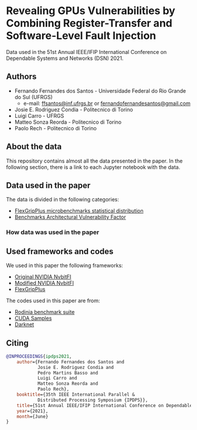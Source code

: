 # Revealing GPUs Vulnerabilities by Combining Register-Transfer and Software-Level Fault Injection


Data used in the 51st Annual IEEE/IFIP International Conference on Dependable Systems and Networks (DSN) 2021.

## Authors

- Fernando Fernandes dos Santos - Universidade Federal do Rio Grande do Sul (UFRGS)
    - e-mail: ffsantos@inf.ufrgs.br or fernandofernandesantos@gmail.com
- Josie E. Rodriguez Condia - Politecnico di Torino  
- Luigi Carro - UFRGS
- Matteo Sonza Reorda - Politecnico di Torino  
- Paolo Rech - Politecnico di Torino   

## About the data
This repository contains almost all the data presented in the paper. 
In the following section, there is a link to each Jupyter
notebook with the data.


## Data used in the paper

The data is divided in the following categories:

- [FlexGripPlus microbenchmarks statistical distribution](flexgripplus_distribution.ipynb)
- [Benchmarks Architectural Vulnerability Factor](benchmarks_avf.ipynb)

### How data was used in the paper


## Used frameworks and codes

We used in this paper the following frameworks:

- [Original NVIDIA NvbitFI](https://github.com/NVlabs/nvbitfi)
- [Modified NVIDIA NvbitFI](https://github.com/fernandoFernandeSantos/nvbitfi.git)
- [FlexGripPlus](https://github.com/Jerc007/Open-GPGPU-FlexGrip-.git)

The codes used in this paper are from:

- [Rodinia benchmark suite](https://lava.cs.virginia.edu/Rodinia/download.htm)
- [CUDA Samples](https://github.com/NVIDIA/cuda-samples)
- [Darknet](https://github.com/pjreddie/darknet)


## Citing

```bibtex
@INPROCEEDINGS{ipdps2021,
    author={Fernando Fernandes dos Santos and 
            Josie E. Rodriguez Condia and 
            Pedro Martins Basso and
            Luigi Carro and 
            Matteo Sonza Reorda and
            Paolo Rech},
    booktitle={35th IEEE International Parallel & 
            Distributed Processing Symposium {IPDPS}},
    title={51st Annual IEEE/IFIP International Conference on Dependable Systems and Networks (DSN)},
    year={2021},
    month={June}
}
```
